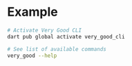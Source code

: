 # Example

```sh
# Activate Very Good CLI
dart pub global activate very_good_cli

# See list of available commands
very_good --help
```
